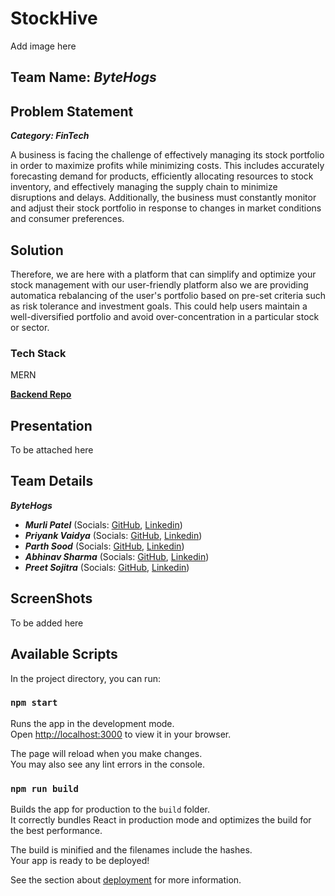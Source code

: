 # StockHive

Add image here

## Team Name: _ByteHogs_

## Problem Statement

**_Category: FinTech_**

A business is facing the challenge of effectively managing its stock portfolio in order to maximize profits while minimizing costs. This includes accurately forecasting demand for products, efficiently allocating resources to stock inventory, and effectively managing the supply chain to minimize disruptions and delays. Additionally, the business must constantly monitor and adjust their stock portfolio in response to changes in market conditions and consumer preferences.

## Solution

Therefore, we are here with a platform that can simplify and optimize your stock management with our user-friendly platform also we are providing automatica rebalancing of the user's portfolio based on pre-set criteria such as risk tolerance and investment goals. This could help users maintain a well-diversified portfolio and avoid over-concentration in a particular stock or sector.

### Tech Stack

MERN

[**Backend Repo**](https://github.com/Abhinav5050649/stocksPortfolioHack)

## Presentation

To be attached here

## Team Details

**_ByteHogs_**

- **_Murli Patel_** (Socials: [GitHub](https://github.com/murlipatel1), [Linkedin](https://www.linkedin.com/in/murli-patel-193605224/))
- **_Priyank Vaidya_** (Socials: [GitHub](https://github.com/Priyank-Vaidya), [Linkedin](https://www.linkedin.com/in/priyank-vaidya/))
- **_Parth Sood_** (Socials: [GitHub](https://github.com/psood708), [Linkedin](https://www.linkedin.com/in/parth-sood/))
- **_Abhinav Sharma_** (Socials: [GitHub](https://github.com/Abhinav5050649), [Linkedin](https://www.linkedin.com/in/abhinavsharma29/))
- **_Preet Sojitra_** (Socials: [GitHub](https://github.com/Preet-Sojitra), [Linkedin](https://www.linkedin.com/in/preet-sojitra/))

## ScreenShots

To be added here

## Available Scripts

In the project directory, you can run:

### `npm start`

Runs the app in the development mode.\
Open [http://localhost:3000](http://localhost:3000) to view it in your browser.

The page will reload when you make changes.\
You may also see any lint errors in the console.

### `npm run build`

Builds the app for production to the `build` folder.\
It correctly bundles React in production mode and optimizes the build for the best performance.

The build is minified and the filenames include the hashes.\
Your app is ready to be deployed!

See the section about [deployment](https://facebook.github.io/create-react-app/docs/deployment) for more information.
